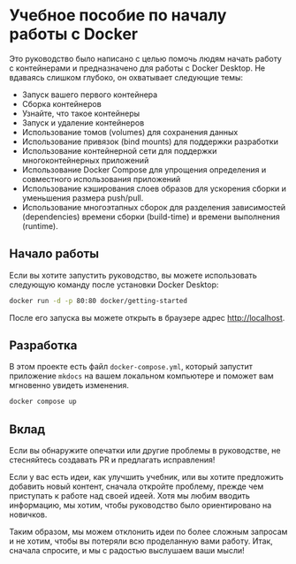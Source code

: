 # Учебное пособие по началу работы с Docker

Это руководство было написано с целью помочь людям начать работу с 
контейнерами и предназначено для работы с Docker Desktop. Не вдаваясь 
слишком глубоко, он охватывает следующие темы: 

- Запуск вашего первого контейнера
- Сборка контейнеров
- Узнайте, что такое контейнеры
- Запуск и удаление контейнеров
- Использование томов (volumes) для сохранения данных
- Использование привязок (bind mounts) для поддержки разработки
- Использование контейнерной сети для поддержки многоконтейнерных приложений
- Использование Docker Compose для упрощения определения и совместного использования приложений
- Использование кэширования слоев образов для ускорения сборки и уменьшения размера push/pull.
- Использование многоэтапных сборок для разделения зависимостей (dependencies) времени сборки (build-time) и времени выполнения (runtime).

## Начало работы

Если вы хотите запустить руководство, вы можете использовать следующую команду после установки Docker Desktop:

```bash
docker run -d -p 80:80 docker/getting-started
```

После его запуска вы можете открыть в браузере адрес [http://localhost](http://localhost).

## Разработка

В этом проекте есть файл `docker-compose.yml`, который запустит приложение 
`mkdocs` на вашем локальном компьютере и поможет вам мгновенно увидеть 
изменения.

```bash
docker compose up
```

## Вклад

Если вы обнаружите опечатки или другие проблемы в руководстве, не стесняйтесь создавать PR и предлагать исправления!

Если у вас есть идеи, как улучшить учебник, или вы хотите предложить 
добавить новый контент, сначала откройте проблему, прежде чем приступать к 
работе над своей идеей. Хотя мы любим вводить информацию, мы хотим, чтобы 
руководство было ориентировано на новичков. 

Таким образом, мы можем отклонить идеи по более сложным запросам и не 
хотим, чтобы вы потеряли всю проделанную вами работу. Итак, сначала 
спросите, и мы с радостью выслушаем ваши мысли!
